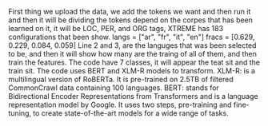 First thing we upload the data, we add the tokens we want and then run it and then it will be dividing the tokens depend on the corpes that has been learned on it, it will be LOC, PER, and ORG tags, XTREME has 183 configurations that been show.
langs = ["ar", "fr", "it", "en"]
fracs = [0.629, 0.229, 0.084, 0.059]
Line 2 and 3, are the languges that was been selected to be, and then it will show how many are the traing of all of them, and then train the features.
The code have 7 classes, it will appear the teat sit and the train sit.
The code uses BERT and XLM-R models to transform.
XLM-R: is a multilingual version of RoBERTa. It is pre-trained on 2.5TB of filtered CommonCrawl data containing 100 languages.
BERT: stands for Bidirectional Encoder Representations from Transformers and is a language representation model by Google. It uses two steps, pre-training and fine-tuning, to create state-of-the-art models for a wide range of tasks.
